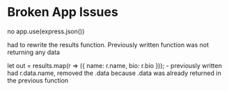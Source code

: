 # Broken App Issues
no app.use(express.json())

had to rewrite the results function. Previously written function was not returning any data

let out = results.map(r => ({ name: r.name, bio: r.bio })); - previously written had r.data.name, removed the .data because .data was already returned in the previous function